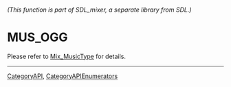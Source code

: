 ###### (This function is part of SDL_mixer, a separate library from SDL.)
# MUS_OGG

Please refer to [Mix_MusicType](Mix_MusicType) for details.

----
[CategoryAPI](CategoryAPI), [CategoryAPIEnumerators](CategoryAPIEnumerators)

